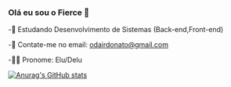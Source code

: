 ### Olá eu sou o Fierce 👋

-📔 Estudando Desenvolvimento de Sistemas (Back-end,Front-end)

-📧 Contate-me no email: odairdonato@gmail.com

-🏳️‍🌈 Pronome: Elu/Delu

[![Anurag's GitHub stats](https://github-readme-stats.vercel.app/api?username=FierceDeGamer&show_icons=true&theme=tokyonight)](https://github.com/FierceDeGamer/github-readme-stats)

